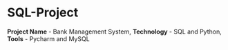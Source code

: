 # SQL-Project
**Project Name** - Bank Management System,
**Technology** - SQL and Python,
**Tools** - Pycharm and MySQL

